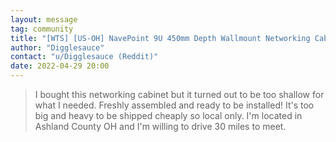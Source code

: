 ```yaml
---
layout: message
tag: community
title: "[WTS] [US-OH] NavePoint 9U 450mm Depth Wallmount Networking Cabinet (Pro Series) - $200 in XMR/cash"
author: "Digglesauce"	
contact: "u/Digglesauce (Reddit)"
date: 2022-04-29 20:00
---
```


> I bought this networking cabinet but it turned out to be too shallow for what I needed. Freshly assembled and ready to be installed! It's too big and heavy to be shipped cheaply so local only. I'm located in Ashland County OH and I'm willing to drive 30 miles to meet.

